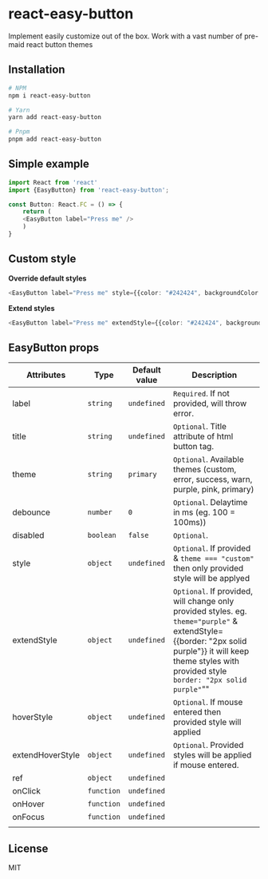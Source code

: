 # react-easy-button

Implement easily customize out of the box. Work with a vast number of pre-maid react button themes

## Installation

```bash
# NPM
npm i react-easy-button

# Yarn
yarn add react-easy-button

# Pnpm 
pnpm add react-easy-button
```

## Simple example

```ts
import React from 'react'
import {EasyButton} from 'react-easy-button';

const Button: React.FC = () => {
    return (
	<EasyButton label="Press me" />
    )
}
```

## Custom style

**Override default styles**

```ts
<EasyButton label="Press me" style={{color: "#242424", backgroundColor: "#fcfcfc"}} />
```

**Extend styles**

```ts
<EasyButton label="Press me" extendStyle={{color: "#242424", backgroundColor: "#fcfcfc"}} />
```

## EasyButton props

| Attributes       | Type         | Default value | Description                                                                                                                                                                                                     |
| ---------------- | ------------ | ------------- | --------------------------------------------------------------------------------------------------------------------------------------------------------------------------------------------------------------- |
| label            | `string`   | `undefined` | `Required`. If not provided, will throw error.                                                                                                                                                                |
| title            | `string`   | `undefined` | `Optional`. Title attribute of html button tag.                                                                                                                                                               |
| theme            | `string`   | `primary`   | `Optional`. Available themes (custom, error, success, warn, purple, pink, primary)                                                                                                                           |
| debounce         | `number`   | `0`         | `Optional`. Delaytime in ms (eg. 100 = 100ms))                                                                                                                                                                |
| disabled         | `boolean`  | `false`     | `Optional`.                                                                                                                                                                                                  |
| style            | `object`   | `undefined` | `Optional`. If provided & `theme === "custom"` then only provided style will be applyed                                                                                                                    |
| extendStyle      | `object`   | `undefined` | `Optional`. If provided, will change only provided styles. eg. `theme="purple"` & extendStyle={{border: "2px solid purple"}} it will keep theme styles with provided style `border: "2px solid purple"`"" |
| hoverStyle       | `object`   | `undefined` | `Optional`. If mouse entered then provided style will applied                                                                                                                                                 |
| extendHoverStyle | `object`   | `undefined` | `Optional`. Provided styles will be applied if mouse entered.                                                                                                                                                 |
| ref              | `object`   | `undefined` |                                                                                                                                                                                                                 |
| onClick          | `function` | `undefined` |                                                                                                                                                                                                                 |
| onHover          | `function` | `undefined` |                                                                                                                                                                                                                 |
| onFocus          | `function` | `undefined` |                                                                                                                                                                                                                 |
|                  |              |               |                                                                                                                                                                                                                 |



## License

MIT
